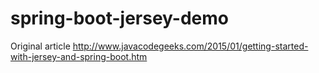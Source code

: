 # spring-boot-jersey-demo
Original article 
http://www.javacodegeeks.com/2015/01/getting-started-with-jersey-and-spring-boot.htm 

